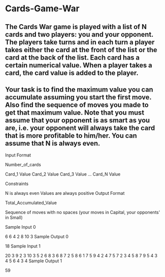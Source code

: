 # Cards-Game-War
## The Cards War game is played with a list of N cards and two players: you and your opponent. The players take turns and in each turn a player takes either the card at the front of the list or the card at the back of the list. Each card has a certain numerical value. When a player takes a card, the card value is added to the player.

## Your task is to find the maximum value you can accumulate assuming you start the first move. Also find the sequence of moves you made to get that maximum value. Note that you must assume that your opponent is as smart as you are, i.e. your opponent will always take the card that is more profitable to him/her. You can assume that N is always even.


Input Format

Number_of_cards

Card_1 Value
Card_2 Value
Card_3 Value
...
Card_N Value

Constraints

N is always even
Values are always positive
Output Format

Total_Accumulated_Value

Sequence of moves with no spaces (your moves in Capital, your opponents' in Small)

Sample Input 0

6
6
4
2
8
10
3
Sample Output 0

18
Sample Input 1

20
3
9
2
3
10
3
5
2
6
8
3
6
8
7
2
5
8
6
1
7
5
9
4
2
4
7
5
7
2
3
4
5
8
7
9
5
4
3
4
5
6
4
3
4
Sample Output 1

59
